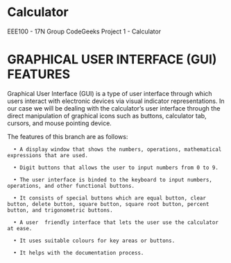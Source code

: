 # Calculator
EEE100 - 17N Group CodeGeeks Project 1 - Calculator

# GRAPHICAL USER INTERFACE (GUI) FEATURES
Graphical User Interface (GUI) is a type of user interface through which users interact with electronic devices via visual indicator representations. In our case we will be dealing with the calculator’s user interface through the direct manipulation of graphical icons such as buttons, calculator tab, cursors, and mouse pointing device.

The features of this branch are as follows:

      •	A display window that shows the numbers, operations, mathematical expressions that are used.

      •	Digit buttons that allows the user to input numbers from 0 to 9.

      •	The user interface is binded to the keyboard to input numbers, operations, and other functional buttons.

      •	It consists of special buttons which are equal button, clear button, delete button, square button, square root button, percent button, and trigonometric buttons.

      •	A user  friendly interface that lets the user use the calculator at ease.

      •	It uses suitable colours for key areas or buttons.

      •	It helps with the documentation process.
